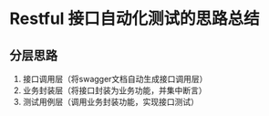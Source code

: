 # Restful 接口自动化测试的思路总结

## 分层思路
1. 接口调用层（将swagger文档自动生成接口调用层）
2. 业务封装层（将接口封装为业务功能，并集中断言）
3. 测试用例层（调用业务封装功能，实现接口测试）